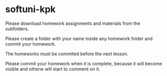 # softuni-kpk

Please download homework assignments and materials from the subfolders.

Please create a folder with your name inside any homework folder and commit your homework.

The homeworks must be commited before the next lesson.

Please commit your homework when it is complete, because it will become visible and otherw will start to comment on it.




